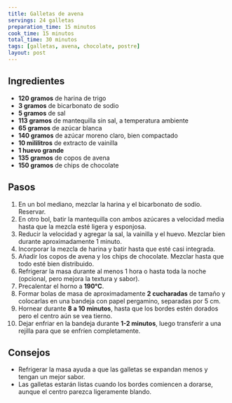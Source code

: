 ```yaml
---
title: Galletas de avena
servings: 24 galletas
preparation_time: 15 minutos
cook_time: 15 minutos
total_time: 30 minutos
tags: [galletas, avena, chocolate, postre]
layout: post
---
```


## Ingredientes

- **120 gramos** de harina de trigo
- **3 gramos** de bicarbonato de sodio
- **5 gramos** de sal
- **113 gramos** de mantequilla sin sal, a temperatura ambiente
- **65 gramos** de azúcar blanca
- **140 gramos** de azúcar moreno claro, bien compactado
- **10 mililitros** de extracto de vainilla
- **1 huevo grande**
- **135 gramos** de copos de avena
- **150 gramos** de chips de chocolate

## Pasos

1. En un bol mediano, mezclar la harina y el bicarbonato de sodio. Reservar.
2. En otro bol, batir la mantequilla con ambos azúcares a velocidad media hasta que la mezcla esté ligera y esponjosa.
3. Reducir la velocidad y agregar la sal, la vainilla y el huevo. Mezclar bien durante aproximadamente 1 minuto.
4. Incorporar la mezcla de harina y batir hasta que esté casi integrada.
5. Añadir los copos de avena y los chips de chocolate. Mezclar hasta que todo esté bien distribuido.
6. Refrigerar la masa durante al menos 1 hora o hasta toda la noche (opcional, pero mejora la textura y sabor).
7. Precalentar el horno a **190°C**.
8. Formar bolas de masa de aproximadamente **2 cucharadas** de tamaño y colocarlas en una bandeja con papel pergamino, separadas por 5 cm.
9. Hornear durante **8 a 10 minutos**, hasta que los bordes estén dorados pero el centro aún se vea tierno.
10. Dejar enfriar en la bandeja durante **1-2 minutos**, luego transferir a una rejilla para que se enfríen completamente.

## Consejos

- Refrigerar la masa ayuda a que las galletas se expandan menos y tengan un mejor sabor.
- Las galletas estarán listas cuando los bordes comiencen a dorarse, aunque el centro parezca ligeramente blando.
